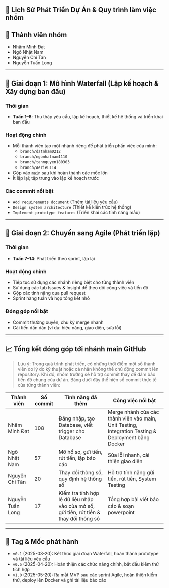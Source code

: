 ## 📅 Lịch Sử Phát Triển Dự Án & Quy trình làm việc nhóm

## 📌 Thành viên nhóm
- Nhâm Minh Đạt
- Ngô Nhật Nam
- Nguyễn Chí Tân
- Nguyễn Tuấn Long

---

## 🚧 Giai đoạn 1: Mô hình Waterfall (Lập kế hoạch & Xây dựng ban đầu)

### Thời gian
- **Tuần 1–6**: Thu thập yêu cầu, lập kế hoạch, thiết kế hệ thống và triển khai ban đầu

### Hoạt động chính
- Mỗi thành viên tạo một nhánh riêng để phát triển phần việc của mình:
  - `branch/datnham0212`
  - `branch/ngonhatnam1110`
  - `branch/tannguyen180303`
  - `branch/AerieL114`
- Gộp vào `main` sau khi hoàn thành các mốc lớn 
- Ít lặp lại; tập trung vào lập kế hoạch trước

### Các commit nổi bật
- `Add requirements document` (Thêm tài liệu yêu cầu)
- `Design system architecture` (Thiết kế kiến trúc hệ thống)
- `Implement prototype features` (Triển khai các tính năng mẫu)

---

## 🔁 Giai đoạn 2: Chuyển sang Agile (Phát triển lặp)

### Thời gian
- **Tuần 7–14**: Phát triển theo sprint, lặp lại

### Hoạt động chính
- Tiếp tục sử dụng các nhánh riêng biệt cho từng thành viên
- Sử dụng các tab Issues & Insight để theo dõi công việc và tiến độ
- Gộp các tính năng qua pull request
- Sprint hàng tuần và họp tổng kết nhỏ

### Đóng góp nổi bật
- Commit thường xuyên, chu kỳ merge nhanh
- Cải tiến dần dần (ví dụ: hiệu năng, giao diện, sửa lỗi)

---

## 📈 Tổng kết đóng góp tới nhánh main GitHub

> Lưu ý: Trong quá trình phát triển, có những thời điểm một số thành viên do lý do kỹ thuật hoặc cá nhân không thể chủ động commit lên repository. Khi đó, nhóm trưởng sẽ hỗ trợ commit thay để đảm bảo tiến độ chung của dự án.
> Bảng dưới đây thể hiện số commit thực tế của từng thành viên:

| Thành viên         | Số commit | Tính năng đã thêm                                                                 | Công việc nổi bật                |
|--------------------|-----------|----------------------------------------------------------------------------------|----------------------------------|
| Nhâm Minh Đạt      | 108       | Đăng nhập, tạo Database, viết trigger cho Database                                | Merge nhánh của các thành viên vào main, Unit Testing, Integration Testing & Deployment bằng Docker |
| Ngô Nhật Nam       | 57        | Mở hồ sơ, gửi tiền, rút tiền, lập báo cáo                        | Sửa lỗi nhanh, cải thiện giao diện |
| Nguyễn Chí Tân     | 20        | Thay đổi thông số, quy định hệ thống sổ                                          | Hỗ trợ tính năng gửi tiền, rút tiền, System Testing              |
| Nguyễn Tuấn Long   | 17        | Kiểm tra tính hợp lệ dữ liệu nhập vào của mở sổ, gửi tiền, rút tiền & thay đổi thông số                               | Tổng hợp bài viết báo cáo & soạn powerpoint |

---

## 🧭 Tag & Mốc phát hành

- `v0.1` (2025-03-20): Kết thúc giai đoạn Waterfall, hoàn thành prototype và tài liệu yêu cầu
- `v0.5` (2025-04-20): Hoàn thiện các chức năng chính, bắt đầu kiểm thử tích hợp
- `v1.0` (2025-05-20): Ra mắt MVP sau các sprint Agile, hoàn thiện kiểm thử, deploy lên Docker và ghi tài liệu báo cáo